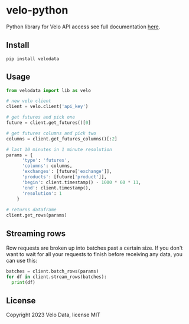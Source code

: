 # velo-python
Python library for Velo API access see full documentation [here](https://velodata.gitbook.io/velo-data-api/nodejs).

## Install
```
pip install velodata
```

## Usage
```python
from velodata import lib as velo

# new velo client
client = velo.client('api_key')

# get futures and pick one
future = client.get_futures()[0] 

# get futures columns and pick two
columns = client.get_futures_columns()[:2]

# last 10 minutes in 1 minute resolution
params = {
      'type': 'futures',
      'columns': columns,
      'exchanges': [future['exchange']],
      'products': [future['product']],
      'begin': client.timestamp() - 1000 * 60 * 11,
      'end': client.timestamp(),
      'resolution': 1
    }
    
# returns dataframe
client.get_rows(params)
```

## Streaming rows
Row requests are broken up into batches past a certain size. If you don't want to wait for all your requests to finish before receiving any data, you can use this:


```python
batches = client.batch_rows(params)  
for df in client.stream_rows(batches):
  print(df)
```

## License
Copyright 2023 Velo Data, license MIT
